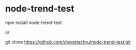 # node-trend-test

npm install node-trend-test

or

git clone https://github.com/clevertechru/node-trend-test.git




